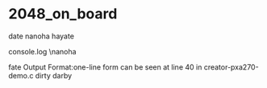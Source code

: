 2048_on_board
=============
date
nanoha
hayate

console.log \nanoha

fate
Output Format:one-line form can be seen at line 40 in creator-pxa270-demo.c
dirty
darby
